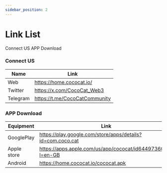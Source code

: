 ```yaml
---
sidebar_position: 2
---
```


# Link List

Connect US   APP  Download

### Connect US

| Name     | Link                          |
| -------- | ----------------------------- |
| Web      | https://home.cococat.io/       |
| Twitter  | https://x.com/CocoCat_Web3    |
| Telegram | https://t.me/CocoCatCommunity |



### APP  Download

| Equipment   | Link                                                       |
| ----------- | ---------------------------------------------------------- |
| GooglePlay  | https://play.google.com/store/apps/details?id=com.coco.cat |
| Apple store | https://apps.apple.com/us/app/cococat/id6449736050?l=en-GB |
| Android     | https://home.cococat.io/cococat.apk                        |
